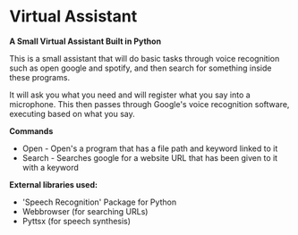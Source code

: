 # Virtual Assistant
<b> A Small Virtual Assistant Built in Python </b>

This is a small assistant that will do basic tasks through voice recognition such as open google and spotify,
and then search for something inside these programs.

It will ask you what you need and will register what you say into a microphone. This then passes through
Google's voice recognition software, executing based on what you say.

<b> Commands </b>
* Open - Open's a program that has a file path and keyword linked to it
* Search - Searches google for a website URL that has been given to it with a keyword


<b> External libraries used: </b>
* 'Speech Recognition' Package for Python
* Webbrowser (for searching URLs)
* Pyttsx (for speech synthesis)
